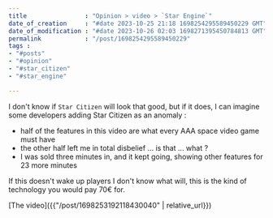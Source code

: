 ```yaml
---
title                : "Opinion > video > `Star Engine`"
date_of_creation     : "#date 2023-10-25 21:18 1698254295589450229 GMT"
date_of_modification : "#date 2023-10-26 02:03 1698271395450784813 GMT"
permalink            : "/post/1698254295589450229"
tags :
- "#posts"
- "#opinion"
- "#star_citizen"
- "#star_engine"

---
```


I don't know if `Star Citizen` will look that good, but if it does, I can imagine some developers adding Star Citizen as an anomaly :
- half of the features in this video are what every AAA space video game must have
- the other half left me in total disbelief ... is that ... what ?
- I was sold three minutes in, and it kept going, showing other features for 23 more minutes

If this doesn't wake up players I don't know what will, this is the kind of technology you would pay 70€ for.

[The video]({{"/post/1698253192118430040" | relative_url}})
